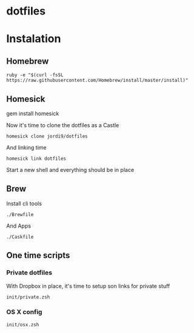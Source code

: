 dotfiles
========

# Instalation 

## Homebrew

    ruby -e "$(curl -fsSL https://raw.githubusercontent.com/Homebrew/install/master/install)"

## Homesick

   gem install homesick

Now it's time to clone the dotfiles as a Castle

    homesick clone jordi9/dotfiles

And linking time

    homesick link dotfiles

Start a new shell and everything should be in place

## Brew

Install cli tools

    ./Brewfile

And Apps

    ./Caskfile

## One time scripts

### Private dotfiles

With Dropbox in place, it's time to setup son links for private stuff

    init/private.zsh

### OS X config

    init/osx.zsh
